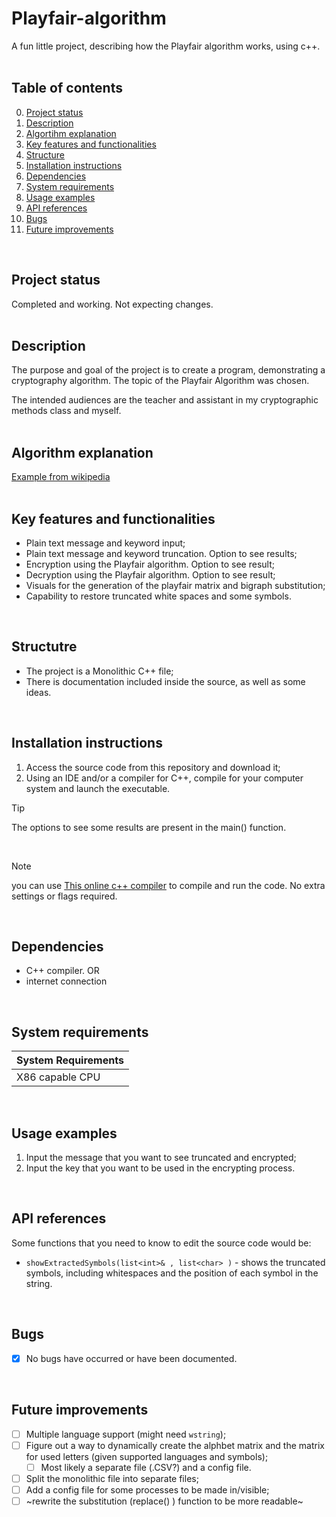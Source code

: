 # Playfair-algorithm
A fun little project, describing how the Playfair algorithm works, using c++. 
<br/>
<br/>

## Table of contents
0. [Project status](#Project-status)
1. [Description](#Description)
2. [Algortihm explanation](#Algorithm-explanation)
3. [Key features and functionalities](#Key-features-and-functionalities)
4. [Structure](#Structure)
5. [Installation instructions](#Installation-instructions)
6. [Dependencies](#Dependencies)
7. [System requirements](#System-requirements)
8. [Usage examples](#Usage-examples)
9. [API references](#API-references)
10. [Bugs](#Bugs)
11. [Future improvements](#Futute-improvements)
<br/>

## Project status
Completed and working. Not expecting changes.
<br/>
<br/>

## Description
The purpose and goal of the project is to create a program, demonstrating a cryptography algorithm. The topic of the Playfair Algorithm was chosen. 

The intended audiences are the teacher and assistant in my cryptographic methods class and myself.
<br/>
<br/>

## Algorithm explanation
[Example from wikipedia](https://en.wikipedia.org/wiki/Playfair_cipher#:~:text=cipher.%5B13%5D-,Example,-%5Bedit%5D)
<br/>
<br/>

## Key features and functionalities
* Plain text message and keyword input;
* Plain text message and keyword truncation. Option to see results;
* Encryption using the Playfair algorithm. Option to see result;
* Decryption using the Playfair algorithm. Option to see result;
* Visuals for the generation of the playfair matrix and bigraph substitution;
* Capability to restore truncated white spaces and some symbols.
<br/>

## Structutre
* The project is a Monolithic C++ file;
* There is documentation included inside the source, as well as some ideas.
<br/>

## Installation instructions
1. Access the source code from this repository and download it;
2. Using an IDE and/or a compiler for C++, compile for your computer system and launch the executable.
> [!TIP]
> The options to see some results are present in the main() function.
<br/>

> [!NOTE]
> you can use [This online c++ compiler](https://www.onlinegdb.com/online_c++_compiler) to compile and run the code.
> No extra settings or flags required.
<br/>

## Dependencies
* C++ compiler. OR
* internet connection
<br/>

## System requirements
| System Requirements |
| ------------------- |
| X86 capable CPU |
<br/>

## Usage examples
1. Input the message that you want to see truncated and encrypted;
2. Input the key that you want to be used in the encrypting process.
<br/>

## API references
Some functions that you need to know to edit the source code would be:
* `showExtractedSymbols(list<int>& , list<char> )` - shows the truncated symbols, including whitespaces and the position of each symbol in the string.
<br/>

## Bugs
 - [x] No bugs have occurred or have been documented.  
<br/>

## Future improvements
- [ ] Multiple language support (might need `wstring`);
- [ ] Figure out a way to dynamically create the alphbet matrix and the matrix for used letters (given supported languages and symbols);
  - [ ] Most likely a separate file (.CSV?) and a config file.
- [ ] Split the monolithic file into separate files;
- [ ] Add a config file for some processes to be made in/visible;
- [ ] ~rewrite the substitution (replace() ) function to be more readable~

